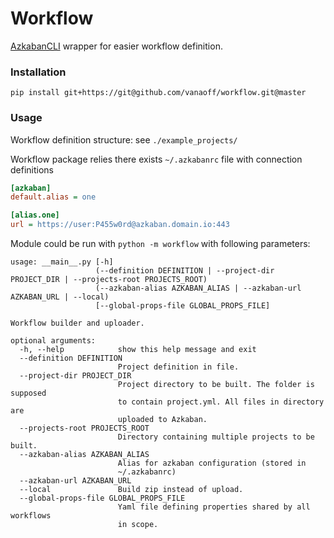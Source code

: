 # Workflow #

[AzkabanCLI](https://github.com/mtth/azkaban) wrapper for easier workflow definition.

### Installation ###

`pip install git+https://git@github.com/vanaoff/workflow.git@master`

### Usage ###

Workflow definition structure: see `./example_projects/`

Workflow package relies there exists `~/.azkabanrc` file with connection definitions
```ini
[azkaban]
default.alias = one

[alias.one]
url = https://user:P455w0rd@azkaban.domain.io:443
``` 

Module could be run with `python -m workflow` with following parameters:

```
usage: __main__.py [-h]
                   (--definition DEFINITION | --project-dir PROJECT_DIR | --projects-root PROJECTS_ROOT)
                   (--azkaban-alias AZKABAN_ALIAS | --azkaban-url AZKABAN_URL | --local)
                   [--global-props-file GLOBAL_PROPS_FILE]

Workflow builder and uploader.

optional arguments:
  -h, --help            show this help message and exit
  --definition DEFINITION
                        Project definition in file.
  --project-dir PROJECT_DIR
                        Project directory to be built. The folder is supposed
                        to contain project.yml. All files in directory are
                        uploaded to Azkaban.
  --projects-root PROJECTS_ROOT
                        Directory containing multiple projects to be built.
  --azkaban-alias AZKABAN_ALIAS
                        Alias for azkaban configuration (stored in
                        ~/.azkabanrc)
  --azkaban-url AZKABAN_URL
  --local               Build zip instead of upload.
  --global-props-file GLOBAL_PROPS_FILE
                        Yaml file defining properties shared by all workflows
                        in scope.
```